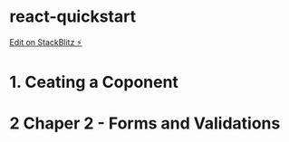 # react-quickstart

[Edit on StackBlitz ⚡️](https://stackblitz.com/edit/react-quickstart)



# 1. Ceating a Coponent

# 2 Chaper 2  - Forms and Validations 

